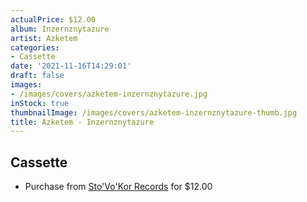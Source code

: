 ```yaml
---
actualPrice: $12.00
album: Inzernznytazure
artist: Azketem
categories:
- Cassette
date: '2021-11-16T14:29:01'
draft: false
images:
- /images/covers/azketem-inzernznytazure.jpg
inStock: true
thumbnailImage: /images/covers/azketem-inzernznytazure-thumb.jpg
title: Azketem - Inzernznytazure
---
```


## Cassette
* Purchase from [Sto'Vo'Kor Records](https://stovokor-records.com/products/azketem-inzernznytazure) for $12.00
